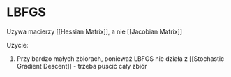 # LBFGS

Uzywa macierzy [[Hessian Matrix]], a nie [[Jacobian Matrix]]

Użycie:

1. Przy bardzo małych zbiorach, ponieważ LBFGS nie działa z [[Stochastic Gradient Descent]] - trzeba puścić cały zbiór